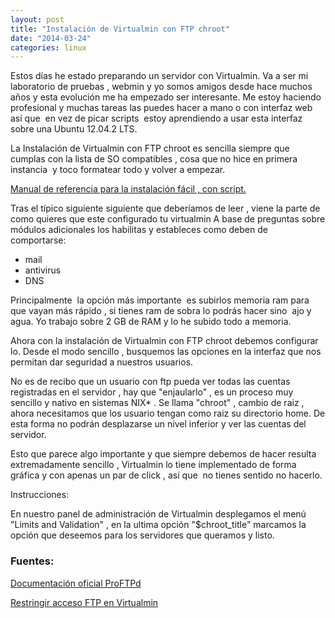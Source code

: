 ```yaml
---
layout: post
title: "Instalación de Virtualmin con FTP chroot"
date: "2014-03-24"
categories: linux
---
```


Estos días he estado preparando un servidor con Virtualmin. Va a ser mi laboratorio de pruebas , webmin y yo somos amigos desde hace muchos años y esta evolución me ha empezado ser interesante. Me estoy haciendo profesional y muchas tareas las puedes hacer a mano o con interfaz web así que  en vez de picar scripts  estoy aprendiendo a usar esta interfaz sobre una Ubuntu 12.04.2 LTS.

La Instalación de Virtualmin con FTP chroot es sencilla siempre que cumplas con la lista de SO compatibles , cosa que no hice en primera instancia  y toco formatear todo y volver a empezar.

[Manual de referencia para la instalación fácil , con script.](https://www.virtualmin.com/documentation/installation/automated "Automated Virtualmin Installation")

Tras el típico siguiente siguiente que deberíamos de leer , viene la parte de como quieres que este configurado tu virtualmin A base de preguntas sobre módulos adicionales los habilitas y estableces como deben de comportarse:

- mail
- antivirus
- DNS

Principalmente  la opción más importante  es subirlos memoria ram para que vayan más rápido , si tienes ram de sobra lo podrás hacer sino  ajo y agua. Yo trabajo sobre 2 GB de RAM y lo he subido todo a memoria.

Ahora con la instalación de Virtualmin con FTP chroot debemos configurar lo. Desde el modo sencillo , busquemos las opciones en la interfaz que nos permitan dar seguridad a nuestros usuarios.

No es de recibo que un usuario con ftp pueda ver todas las cuentas registradas en el servidor , hay que "enjaularlo" , es un proceso muy sencillo y nativo en sistemas NIX\* . Se llama "chroot" , cambio de raiz ,  ahora necesitamos que los usuario tengan como raiz su directorio home. De esta forma no podrán desplazarse un nivel inferior y ver las cuentas del servidor.

Esto que parece algo importante y que siempre debemos de hacer resulta extremadamente sencillo , Virtualmin lo tiene implementado de forma gráfica y con apenas un par de click , así que  no tienes sentido no hacerlo.

Instrucciones:

En nuestro panel de administración de Virtualmin desplegamos el menú "Limits and Validation" , en la ultima opción "$chroot\_title" marcamos la opción que deseemos para los servidores que queramos y listo.

### Fuentes:

[Documentación oficial ProFTPd](https://www.proftpd.org/docs/howto/Chroot.html "Documentación oficial ProFTPd")

[Restringir acceso FTP en Virtualmin](https://fruteroloco.es/content/restringir-acceso-ftp-en-virtualmin "restringir-acceso-ftp-en-virtualmin")
